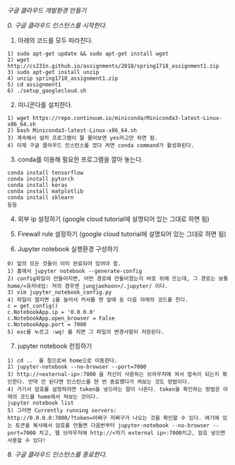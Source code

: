 *구글 클라우드 개발환경 만들기*

*0. 구글 클라우드 인스턴스를 시작한다.*

1. 아래의 코드를 모두 따라친다.
```
1) sudo apt-get update && sudo apt-get install wget
2) wget http://cs231n.github.io/assignments/2018/spring1718_assignment1.zip
3) sudo apt-get install unzip
4) unzip spring1718_assignment1.zip
5) cd assignment1
6) ./setup_googlecloud.sh
```

2. 미니콘다를 설치한다.
```
1) wget https://repo.continuum.io/miniconda/Miniconda3-latest-Linux-x86_64.sh
2) bash Miniconda3-latest-Linux-x86_64.sh
3) 계속해서 설치 프로그램이 뭘 물어보면 yes라고만 하면 됨. 
4) 이제 구글 클라우드 인스턴스를 껐다 켜면 conda command가 활성화된다.
``` 

3. conda를 이용해 필요한 프로그램을 깔아 놓는다.
```
conda install tensorflow
conda install pytorch
conda install keras
conda install matplotlib
conda install sklearn
등등
```

4. 외부 ip 설정하기 (google cloud tutorial에 설명되어 있는 그대로 하면 됨)

5. Firewall rule 설정하기 (google cloud tutorial에 설명되어 있는 그대로 하면 됨)

6. Jupyter notebook 실행환경 구성하기
```
0) 앞의 모든 것들이 이미 완료되어 있어야 함.
1) 홈에서 jupyter notebook --generate-config
2) config파일이 만들어지면, 어떤 경로에 만들어졌는지 바로 위에 뜨는데, 그 경로는 보통 home/<유저네임: 저의 경우엔 jungjaehoon>/.jupyter/ 이다.
3) vim jupyter_notebook_config.py
4) 파일이 열리면 i를 눌러서 커서를 맨 앞에 둔 다음 아래의 코드를 친다.
c = get_config()
c.NotebookApp.ip = '0.0.0.0' 
c.NotebookApp.open_browser = False
c.NotebookApp.port = 7000
5) esc를 누르고 :wq! 를 치면 그 파일의 변경사항이 저장된다.
```

7. jupyter notebook 런칭하기
```
1) cd ..  를 침으로써 home으로 이동한다. 
2) jupyter-notebook --no-browser --port=7000
3) http://<external-ip>:7000 을 자신이 사용하는 브라우저에 쳐서 접속이 되는지 확인한다. 만약 안 된다면 인스턴스를 한 번 종료했다가 켜보는 것도 방법이다.
4) 거기서 암호를 설정하려면 token을 넣으라는 말이 나온다. token을 확인하는 방법은 아래의 코드를 home에서 쳐보는 것이다.
jupyter notebook list
5) 그러면 Currently running servers:
http://0.0.0.0:7000/?token=어쩌구 저쩌구가 나오는 것을 확인할 수 있다. 여기에 있는 토큰을 복사해서 암호를 만들면 다음번부터 jupyter-notebook --no-browser --port=7000 치고, 웹 브라우저에 http://<자기 external ip>:7000치고, 암호 넣으면 사용할 수 있다!
```

*8. 구글 클라우드 인스턴스를 종료한다.* 
